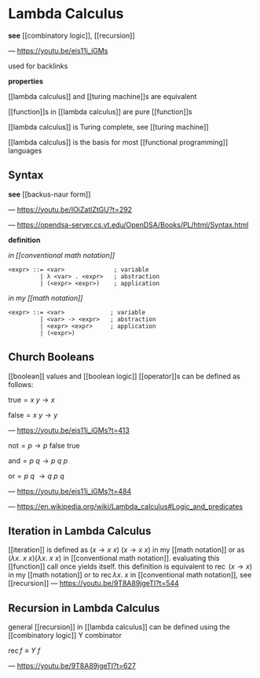 # Lambda Calculus

**see** [[combinatory logic]], [[recursion]]

&mdash; <https://youtu.be/eis11j_iGMs>

used for backlinks

**properties**

[[lambda calculus]] and [[turing machine]]s are equivalent

[[function]]s in [[lambda calculus]] are pure [[function]]s

[[lambda calculus]] is Turing complete, see [[turing machine]]

[[lambda calculus]] is the basis for most [[functional programming]] languages

## Syntax

**see** [[backus-naur form]]

&mdash; <https://youtu.be/IOiZatlZtGU?t=292>

&mdash; <https://opendsa-server.cs.vt.edu/OpenDSA/Books/PL/html/Syntax.html>

**definition**

_in [[conventional math notation]]_

```bnf
<expr> ::= <var>              ; variable
         | λ <var> . <expr>   ; abstraction
         | (<expr> <expr>)    ; application
```

_in my [[math notation]]_

```bnf
<expr> ::= <var>             ; variable
         | <var> -> <expr>   ; abstraction
         | <expr> <expr>     ; application
         | (<expr>)
```

## Church Booleans

[[boolean]] values and [[boolean logic]] [[operator]]s can be defined as follows:

$\text{true} = x\ y \rightarrow x$

$\text{false} = x\ y \rightarrow y$

&mdash; <https://youtu.be/eis11j_iGMs?t=413>

$\text{not} = p \rightarrow p\ \text{false}\ \text{true}$

$\text{and} = p\ q \rightarrow p\ q\ p$

$\text{or} = p\ q\ \rightarrow q\ p\ q$

&mdash; <https://youtu.be/eis11j_iGMs?t=484>

&mdash; <https://en.wikipedia.org/wiki/Lambda_calculus#Logic_and_predicates>

## Iteration in Lambda Calculus

[[iteration]] is defined as $(x \rightarrow x\ x)\ (x \rightarrow x\ x)$ in my [[math notation]] or as $(\lambda x.\ x\ x) (\lambda x.\ x\ x)$ in [[conventional math notation]]. evaluating this [[function]] call once yields itself. this definition is equivalent to $\operatorname{rec}\ (x \rightarrow x)$ in my [[math notation]] or to $\operatorname{rec} \lambda x.\ x$ in [[conventional math notation]], see [[recursion]] &mdash; <https://youtu.be/9T8A89jgeTI?t=544>

## Recursion in Lambda Calculus

general [[recursion]] in [[lambda calculus]] can be defined using the [[combinatory logic]] Y combinator

$\operatorname{rec} f \equiv Y\ f$

&mdash; <https://youtu.be/9T8A89jgeTI?t=627>
